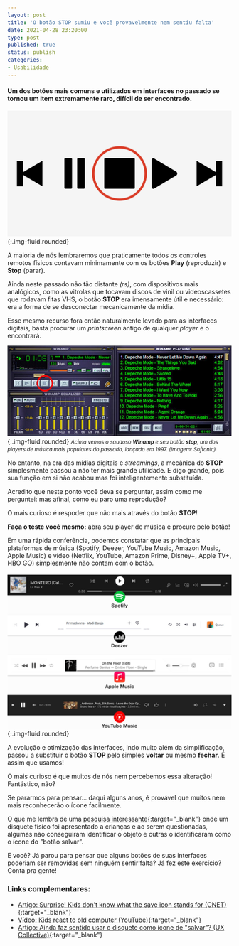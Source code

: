 ```yaml
---
layout: post
title: 'O botão STOP sumiu e você provavelmente nem sentiu falta'
date: 2021-04-28 23:20:00
type: post
published: true
status: publish
categories:
- Usabilidade
---
```


#### Um dos botões mais comuns e utilizados em interfaces no passado se tornou um item extremamente raro, difícil de ser encontrado.

![Conjunto de 5 ícones comumente utilizados em players de música e vídeo: voltar, pausar, stop, play e avançar.](/assets/imgs/botao-stop/botoes-players.jpg){:.img-fluid.rounded}

A maioria de nós lembraremos que praticamente todos os controles remotos físicos contavam minimamente com os botões **Play** (reproduzir) e **Stop** (parar).

Ainda neste passado não tão distante *(rs)*, com dispositivos mais analógicos, como as vitrolas que tocavam discos de vinil ou videoscassetes que rodavam fitas VHS, o botão **STOP** era imensamente útil e necessário: era a forma de se desconectar mecanicamente da mídia.

Esse mesmo recurso fora então naturalmente levado para as interfaces digitais, basta procurar um *printscreen* antigo de qualquer *player* e o encontrará.

![Conjunto de 5 ícones comumente utilizados em players de música e vídeo: voltar, pausar, stop, play e avançar.](/assets/imgs/botao-stop/screenshot-player-winamp.jpg){:.img-fluid.rounded}
*<small>Acima vemos o saudoso **Winamp** e seu botão **stop**, um dos players de música mais populares do passado, lançado em 1997. (Imagem: Softonic)</small>*

No entanto, na era das mídias digitais e *streamings*, a mecânica do **STOP** simplesmente passou a não ter mais grande utilidade. E digo grande, pois sua função em si não acabou mas foi inteligentemente substituída.

Acredito que neste ponto você deva se perguntar, assim como me perguntei: mas afinal, como eu paro uma reprodução?

O mais curioso é respoder que não mais através do botão **STOP**!

**Faça o teste você mesmo:** abra seu player de música e procure pelo botão!

Em uma rápida conferência, podemos constatar que as principais plataformas de música (Spotify, Deezer, YouTube Music, Amazon Music, Apple Music) e vídeo (Netflix, YouTube, Amazon Prime, Disney+, Apple TV+, HBO GO) simplesmente não contam com o botão.

![Conjunto de 5 ícones comumente utilizados em players de música e vídeo: voltar, pausar, stop, play e avançar.](/assets/imgs/botao-stop/interfaces-players.jpg){:.img-fluid.rounded}

A evolução e otimização das interfaces, indo muito além da simplificação, passou a substituir o botão **STOP** pelo simples **voltar** ou mesmo **fechar**. É assim que usamos!

O mais curioso é que muitos de nós nem percebemos essa alteração! Fantástico, não?

Se pararmos para pensar... daqui alguns anos, é provável que muitos nem mais reconhecerão o ícone facilmente.

O que me lembra de uma [pesquisa interessante](https://www.cnet.com/news/surprise-kids-dont-know-what-the-save-icon-stands-for/){:target="_blank"} onde um disquete físico foi apresentado a crianças e ao serem questionadas, algumas não conseguiram identificar o objeto e outras o identificaram como o ícone do "botão salvar".

E você? Já parou para pensar que alguns botões de suas interfaces poderiam ser removidas sem ninguém sentir falta? Já fez este exercício? Conta pra gente!

### Links complementares:

* [Artigo: Surprise! Kids don't know what the save icon stands for (CNET)](https://www.cnet.com/news/surprise-kids-dont-know-what-the-save-icon-stands-for/){:target="_blank"}
* [Vídeo: Kids react to old computer (YouTube)](https://www.youtube.com/watch?v=PF7EpEnglgk){:target="_blank"}
* [Artigo: Ainda faz sentido usar o disquete como ícone de "salvar"? (UX Collective)](https://brasil.uxdesign.cc/ainda-faz-sentido-usar-o-disquete-como-%C3%ADcone-de-salvar-3bd2a735025e){:target="_blank"}